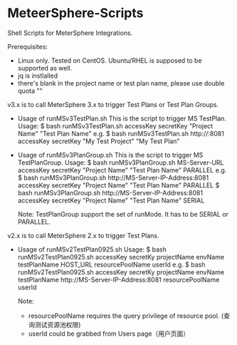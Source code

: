 # MeteerSphere-Scripts
Shell Scripts for MeterSphere Integrations. 

Prerequisites:
 - Linux only. Tested on CentOS. Ubuntu/RHEL is supposed to be supported as well. 
 - jq is instlalled
 - there's blank in the project name or test plan name, please use double quota ""

v3.x is to call MeterSphere 3.x to trigger Test Plans or Test Plan Groups. 
- Usage of runMSv3TestPlan.sh
  This is the script to trigger MS TestPlan.
  Usage:
      $ bash runMSv3TestPlan.sh <MS-Server-URL> accessKey secretKey "Project Name" "Test Plan Name"
      e.g.
      $ bash runMSv3TestPlan.sh http://<MS-Server-IP-Address>:8081  accessKey secretKey "My Test Project" "My Test Plan"
  
- Usage of runMSv3PlanGroup.sh 
  This is the script to trigger MS TestPlanGroup.
  Usage:
     $ bash runMSv3PlanGroup.sh  MS-Server-URL accessKey secretKey "Project Name" "Test Plan Name" PARALLEL
     e.g.
     $ bash runMSv3PlanGroup.sh   http://MS-Server-IP-Address:8081 accessKey secretKey "Project Name" "Test Plan Name" PARALLEL
     $ bash runMSv3PlanGroup.sh   http://MS-Server-IP-Address:8081 accessKey secretKey "Project Name" "Test Plan Name" SERIAL

   Note: TestPlanGroup support the set of runMode. It has to be SERIAL or PARALLEL. 
  
v2.x is to call MeterSphere 2.x to trigger Test Plans.
- Usage of runMSv2TestPlan0925.sh 
  Usage:
   $ bash runMSv2TestPlan0925.sh accessKey secretKy projectName envName testPlanName HOST_URL resourcePoolName userId
   e.g. $ bash runMSv2TestPlan0925.sh accessKey secretKy projectName envName testPlanName http://MS-Server-IP-Address:8081 resourcePoolName userId

   Note: 
   - resourcePoolName requires the query privilege of resource pool. (查询测试资源池权限)
   - userId could be grabbed from Users page（用户页面）
   



